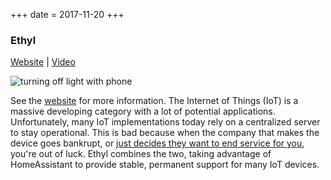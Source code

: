 +++
date = 2017-11-20
+++

### Ethyl

[Website](https://web.archive.org/web/20190502163232/https://ethyl.io/) | [Video](https://www.youtube.com/watch?v=_dHvYuB6dsA)

<img src="/images/projects/ionem.jpg" alt="turning off light with phone">

See the <a href="https://web.archive.org/web/20190502163232/https://ethyl.io/">website</a> for more information. The Internet of Things (IoT) is a massive developing category with a lot of potential applications. Unfortunately, many IoT implementations today rely on a centralized server to stay operational. This is bad because when the company that makes the device goes bankrupt, or [just decides they want to end service for you](https://www.zdnet.com/article/sonos-abandoning-its-legacy-customers-is-precisely-what-is-wrong-with-iot/), you're out of luck. Ethyl combines the two, taking advantage of HomeAssistant to provide stable, permanent support for many IoT devices.